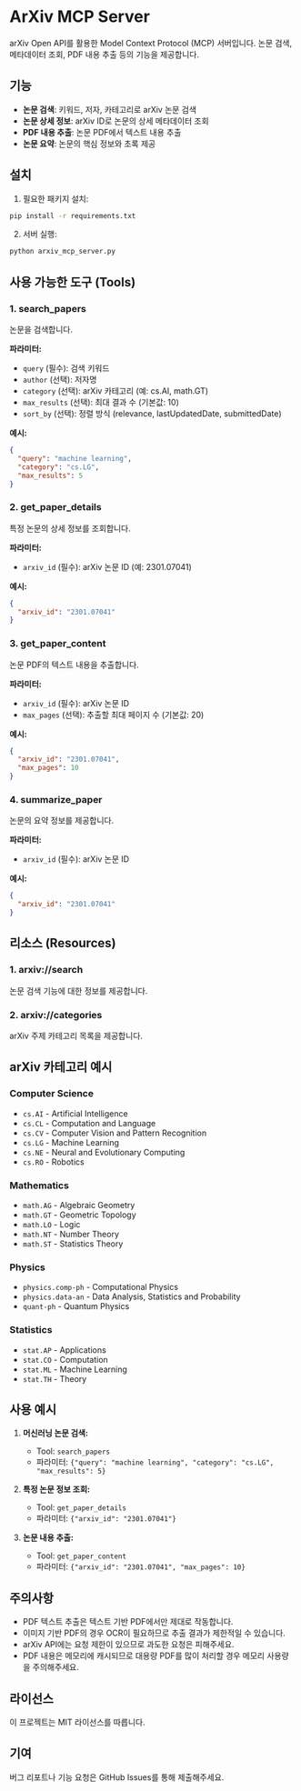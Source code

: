# ArXiv MCP Server

arXiv Open API를 활용한 Model Context Protocol (MCP) 서버입니다. 논문 검색, 메타데이터 조회, PDF 내용 추출 등의 기능을 제공합니다.

## 기능

- **논문 검색**: 키워드, 저자, 카테고리로 arXiv 논문 검색
- **논문 상세 정보**: arXiv ID로 논문의 상세 메타데이터 조회
- **PDF 내용 추출**: 논문 PDF에서 텍스트 내용 추출
- **논문 요약**: 논문의 핵심 정보와 초록 제공

## 설치

1. 필요한 패키지 설치:
```bash
pip install -r requirements.txt
```

2. 서버 실행:
```bash
python arxiv_mcp_server.py
```

## 사용 가능한 도구 (Tools)

### 1. search_papers
논문을 검색합니다.

**파라미터:**
- `query` (필수): 검색 키워드
- `author` (선택): 저자명
- `category` (선택): arXiv 카테고리 (예: cs.AI, math.GT)
- `max_results` (선택): 최대 결과 수 (기본값: 10)
- `sort_by` (선택): 정렬 방식 (relevance, lastUpdatedDate, submittedDate)

**예시:**
```json
{
  "query": "machine learning",
  "category": "cs.LG",
  "max_results": 5
}
```

### 2. get_paper_details
특정 논문의 상세 정보를 조회합니다.

**파라미터:**
- `arxiv_id` (필수): arXiv 논문 ID (예: 2301.07041)

**예시:**
```json
{
  "arxiv_id": "2301.07041"
}
```

### 3. get_paper_content
논문 PDF의 텍스트 내용을 추출합니다.

**파라미터:**
- `arxiv_id` (필수): arXiv 논문 ID
- `max_pages` (선택): 추출할 최대 페이지 수 (기본값: 20)

**예시:**
```json
{
  "arxiv_id": "2301.07041",
  "max_pages": 10
}
```

### 4. summarize_paper
논문의 요약 정보를 제공합니다.

**파라미터:**
- `arxiv_id` (필수): arXiv 논문 ID

**예시:**
```json
{
  "arxiv_id": "2301.07041"
}
```

## 리소스 (Resources)

### 1. arxiv://search
논문 검색 기능에 대한 정보를 제공합니다.

### 2. arxiv://categories
arXiv 주제 카테고리 목록을 제공합니다.

## arXiv 카테고리 예시

### Computer Science
- `cs.AI` - Artificial Intelligence
- `cs.CL` - Computation and Language
- `cs.CV` - Computer Vision and Pattern Recognition
- `cs.LG` - Machine Learning
- `cs.NE` - Neural and Evolutionary Computing
- `cs.RO` - Robotics

### Mathematics
- `math.AG` - Algebraic Geometry
- `math.GT` - Geometric Topology
- `math.LO` - Logic
- `math.NT` - Number Theory
- `math.ST` - Statistics Theory

### Physics
- `physics.comp-ph` - Computational Physics
- `physics.data-an` - Data Analysis, Statistics and Probability
- `quant-ph` - Quantum Physics

### Statistics
- `stat.AP` - Applications
- `stat.CO` - Computation
- `stat.ML` - Machine Learning
- `stat.TH` - Theory

## 사용 예시

1. **머신러닝 논문 검색:**
   - Tool: `search_papers`
   - 파라미터: `{"query": "machine learning", "category": "cs.LG", "max_results": 5}`

2. **특정 논문 정보 조회:**
   - Tool: `get_paper_details`
   - 파라미터: `{"arxiv_id": "2301.07041"}`

3. **논문 내용 추출:**
   - Tool: `get_paper_content`
   - 파라미터: `{"arxiv_id": "2301.07041", "max_pages": 10}`

## 주의사항

- PDF 텍스트 추출은 텍스트 기반 PDF에서만 제대로 작동합니다.
- 이미지 기반 PDF의 경우 OCR이 필요하므로 추출 결과가 제한적일 수 있습니다.
- arXiv API에는 요청 제한이 있으므로 과도한 요청은 피해주세요.
- PDF 내용은 메모리에 캐시되므로 대용량 PDF를 많이 처리할 경우 메모리 사용량을 주의해주세요.

## 라이선스

이 프로젝트는 MIT 라이선스를 따릅니다.

## 기여

버그 리포트나 기능 요청은 GitHub Issues를 통해 제출해주세요.